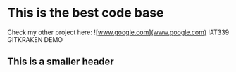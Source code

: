 
# This is the best code base

Check my other project here: ![www.google.com](www.google.com)
IAT339 GITKRAKEN DEMO

## This is a smaller header
